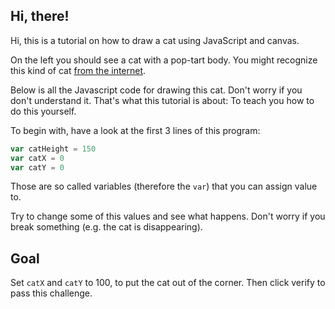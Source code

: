 ## Hi, there!

Hi, this is a tutorial on how to draw a cat using JavaScript and canvas.

On the left you should see a cat with a pop-tart body. You might recognize this
kind of cat [from the internet](https://www.youtube.com/watch?v=QH2-TGUlwu4).

Below is all the Javascript code for drawing this cat. Don't worry if you don't
understand it. That's what this tutorial is about: To teach you how to do this
yourself.

To begin with, have a look at the first 3 lines of this program:
```js
var catHeight = 150
var catX = 0
var catY = 0
```

Those are so called variables (therefore the `var`) that you can assign value to.

Try to change some of this values and see what happens. Don't worry if you break
something (e.g. the cat is disappearing).

## Goal

Set `catX` and `catY` to 100, to put the cat out of the corner.
Then click verify to pass this challenge.